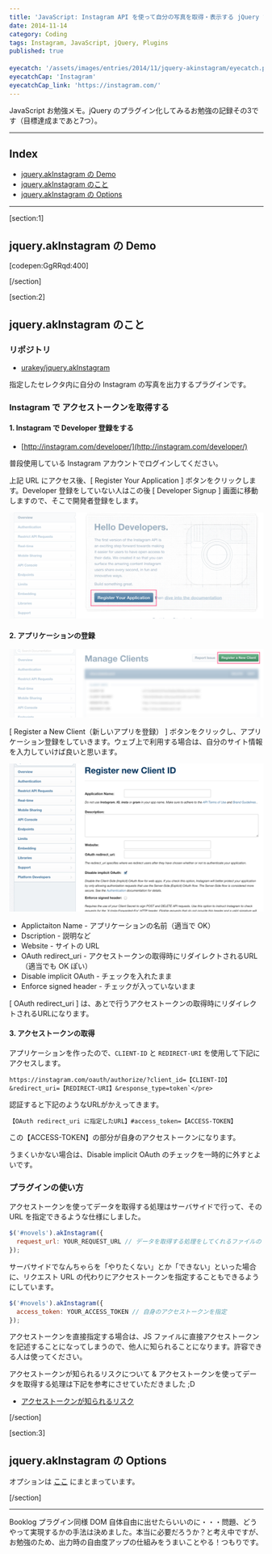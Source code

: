 ```yaml
---
title: 'JavaScript: Instagram API を使って自分の写真を取得・表示する jQuery プラグイン'
date: 2014-11-14
category: Coding
tags: Instagram, JavaScript, jQuery, Plugins
published: true

eyecatch: '/assets/images/entries/2014/11/jquery-akinstagram/eyecatch.png'
eyecatchCap: 'Instagram'
eyecatchCap_link: 'https://instagram.com/'
---
```


JavaScript お勉強メモ。jQuery のプラグイン化してみるお勉強の記録その3です（目標達成まであと7つ）。

---

## Index

- [jquery.akInstagram の Demo](#p1)
- [jquery.akInstagram のこと](#p2)
- [jquery.akInstagram の Options](#p3)

---

[section:1]

## jquery.akInstagram の Demo

[codepen:GgRRqd:400]

[/section]

[section:2]

## jquery.akInstagram のこと

### リポジトリ

- [urakey/jquery.akInstagram](https://github.com/urakey/jquery.akInstagram)

指定したセレクタ内に自分の Instagram の写真を出力するプラグインです。

### Instagram で アクセストークンを取得する

#### 1. Instagram で Developer 登録をする

- [http://instagram.com/developer/](http://instagram.com/developer/)

普段使用している Instagram アカウントでログインしてください。

上記 URL にアクセス後、[ Register Your Application ] ボタンをクリックします。Developer 登録をしていない人はこの後 [ Developer Signup ] 画面に移動しますので、そこで開発者登録をします。

![JavaScript: Instagram](/assets/images/entries/2014/11/jquery-akinstagram/01.png)

#### 2. アプリケーションの登録

![JavaScript: Instagram](/assets/images/entries/2014/11/jquery-akinstagram/02.png)

[ Register a New Client（新しいアプリを登録） ] ボタンをクリックし、アプリケーション登録をしていきます。ウェブ上で利用する場合は、自分のサイト情報を入力していけば良いと思います。

![JavaScript: Instagram](/assets/images/entries/2014/11/jquery-akinstagram/03.png)

- Applictaiton Name - アプリケーションの名前（適当で OK）
- Dscription - 説明など
- Website - サイトの URL
- OAuth redirect_uri - アクセストークンの取得時にリダイレクトされるURL（適当でも OK ぽい）
- Disable implicit OAuth - チェックを入れたまま
- Enforce signed header - チェックが入っていないまま

[ OAuth redirect_uri ] は、あとで行うアクセストークンの取得時にリダイレクトされるURLになります。

#### 3. アクセストークンの取得

アプリケーションを作ったので、`CLIENT-ID` と `REDIRECT-URI` を使用して下記にアクセスします。

```
https://instagram.com/oauth/authorize/?client_id=【CLIENT-ID】&redirect_uri=【REDIRECT-URI】&response_type=token`</pre>
```

認証すると下記のようなURLがかえってきます。

```
【OAuth redirect_uri に指定したURL】#access_token=【ACCESS-TOKEN】
```

この【ACCESS-TOKEN】の部分が自身のアクセストークンになります。

うまくいかない場合は、Disable implicit OAuth のチェックを一時的に外すとよいです。

### プラグインの使い方

アクセストークンを使ってデータを取得する処理はサーバサイドで行って、その URL を指定できるような仕様にしました。

```javascript
$('#novels').akInstagram({
  request_url: YOUR_REQUEST_URL // データを取得する処理をしてくれるファイルの URL を指定
});
```

サーバサイドでなんちゃらを「やりたくない」とか「できない」といった場合に、リクエスト URL の代わりにアクセストークンを指定することもできるようにしています。

```javascript
$('#novels').akInstagram({
  access_token: YOUR_ACCESS_TOKEN // 自身のアクセストークンを指定
});
```

アクセストークンを直接指定する場合は、JS ファイルに直接アクセストークンを記述することになってしまうので、他人に知られることになります。許容できる人は使ってください。

アクセストークンが知られるリスクについて &amp; アクセストークンを使ってデータを取得する処理は下記を参考にさせていただきました ;D

- [アクセストークンが知られるリスク](http://syncer.jp/instagram-api-matome#content-12-1)

[/section]

[section:3]

## jquery.akInstagram の Options

オプションは [ここ](https://github.com/urakey/jquery.akInstagram/blob/master/README.md#options) にまとまっています。

[/section]

---

Booklog プラグイン同様 DOM 自体自由に出せたらいいのに・・・問題、どうやって実現するかの手法は決めました。本当に必要だろうか？と考え中ですが、お勉強のため、出力時の自由度アップの仕組みをうまいことやる！つもりです。
